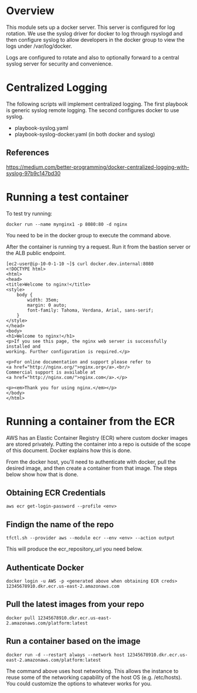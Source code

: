 # Overview

This module sets up a docker server.  This server is configured for log rotation.  We 
use the syslog driver for docker to log through rsyslogd and then configure syslog to 
allow developers in the docker group to view the logs under /var/log/docker.

Logs are configured to rotate and also to optionally forward to a central syslog server
for security and convenience.

# Centralized Logging

The following scripts will implement centralized logging.  The first playbook is generic syslog
remote logging.  The second configures docker to use syslog.

* playbook-syslog.yaml
* playbook-syslog-docker.yaml (in both docker and syslog)

## References 

https://medium.com/better-programming/docker-centralized-logging-with-syslog-97b9c147bd30

# Running a test container

To test try running:

```
docker run --name mynginx1 -p 8080:80 -d nginx
```

You need to be in the docker group to execute the command above.  

After the container is running try a request.  Run it from the bastion server or the 
ALB public endpoint.


```
[ec2-user@ip-10-0-1-10 ~]$ curl docker.dev.internal:8080
<!DOCTYPE html>
<html>
<head>
<title>Welcome to nginx!</title>
<style>
    body {
        width: 35em;
        margin: 0 auto;
        font-family: Tahoma, Verdana, Arial, sans-serif;
    }
</style>
</head>
<body>
<h1>Welcome to nginx!</h1>
<p>If you see this page, the nginx web server is successfully installed and
working. Further configuration is required.</p>

<p>For online documentation and support please refer to
<a href="http://nginx.org/">nginx.org</a>.<br/>
Commercial support is available at
<a href="http://nginx.com/">nginx.com</a>.</p>

<p><em>Thank you for using nginx.</em></p>
</body>
</html>
```

# Running a container from the ECR

AWS has an Elastic Container Registry (ECR) where custom docker images are 
stored privately.  Putting the container into a repo is outside of the scope
of this document.  Docker explains how this is done.

From the docker host, you'll need to authenticate with docker, pull the 
desired image, and then create a container from that image.  The steps below
show how that is done.

## Obtaining ECR Credentials

```
aws ecr get-login-password --profile <env>
```

## Findign the name of the repo

```
tfctl.sh --provider aws --module ecr --env <env> --action output
```

This will produce the ecr_repository_url you need below.

## Authenticate Docker

```
docker login -u AWS -p <generated above when obtaining ECR creds> 12345678910.dkr.ecr.us-east-2.amazonaws.com
```

## Pull the latest images from your repo

```
docker pull 12345678910.dkr.ecr.us-east-2.amazonaws.com/platform:latest
```

## Run a container based on the image

```
docker run -d --restart always --network host 12345678910.dkr.ecr.us-east-2.amazonaws.com/platform:latest
```

The command above uses host networking.  This allows the instance to reuse some of the 
networking capability of the host OS (e.g. /etc/hosts).  You could customize the options
to whatever works for you.